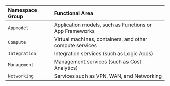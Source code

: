 | Namespace Group  | Functional Area                                          |
|:-----------------|:---------------------------------------------------------|
| `Appmodel`       | Application models, such as Functions or App Frameworks  |
| `Compute`        | Virtual machines, containers, and other compute services |
| `Integration`    | Integration services (such as Logic Apps)                |
| `Management`     | Management services (such as Cost Analytics)             |
| `Networking`     | Services such as VPN, WAN, and Networking                |
